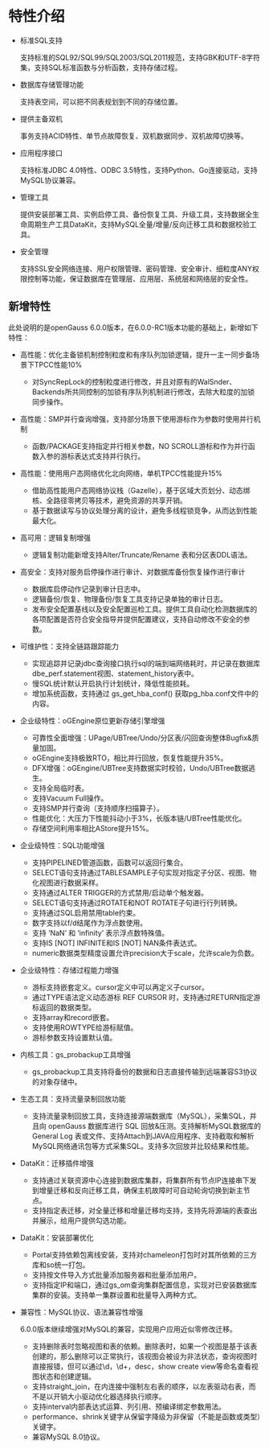 # 特性介绍<a name="ZH-CN_TOPIC_0289899195"></a>

-   标准SQL支持

    支持标准的SQL92/SQL99/SQL2003/SQL2011规范，支持GBK和UTF-8字符集，支持SQL标准函数与分析函数，支持存储过程。

-   数据库存储管理功能

    支持表空间，可以把不同表规划到不同的存储位置。

-   提供主备双机

    事务支持ACID特性、单节点故障恢复、双机数据同步、双机故障切换等。

-   应用程序接口

    支持标准JDBC 4.0特性、ODBC 3.5特性，支持Python、Go连接驱动，支持MySQL协议兼容。

-   管理工具

    提供安装部署工具、实例启停工具、备份恢复工具、升级工具，支持数据全生命周期生产工具DataKit，支持MySQL全量/增量/反向迁移工具和数据校验工具。

-   安全管理

    支持SSL安全网络连接、用户权限管理、密码管理、安全审计、细粒度ANY权限控制等功能，保证数据库在管理层、应用层、系统层和网络层的安全性。


## 新增特性<a name="zh-cn_topic_0283136327_section383172195410"></a>

此处说明的是openGauss 6.0.0版本，在6.0.0-RC1版本功能的基础上，新增如下特性：

- 高性能：优化主备锁机制控制粒度和有序队列加锁逻辑，提升一主一同步备场景下TPCC性能10%

  - 对SyncRepLock的控制粒度进行修改，并且对原有的WalSnder、Backends所共同控制的加锁有序队列机制进行修改，去除大粒度的加锁同步操作。
  
- 高性能：SMP并行查询增强，支持部分场景下使用游标作为参数时使用并行机制

  - 函数/PACKAGE支持指定并行相关参数，NO SCROLL游标和作为并行函数入参的游标表达式支持并行执行。

- 高性能：使用用户态网络优化北向网络，单机TPCC性能提升15%

  - 借助高性能用户态网络协议栈（Gazelle），基于区域大页划分、动态绑核、全路径零拷贝等技术，避免资源的共享开销。
  - 基于数据读写与协议处理分离的设计，避免多线程锁竞争，从而达到性能最大化。

- 高可用：逻辑复制增强

  - 逻辑复制功能新增支持Alter/Truncate/Rename 表和分区表DDL语法。

- 高安全：支持对服务启停操作进行审计、对数据库备份恢复操作进行审计

  - 数据库启停动作记录到审计日志中。
  - 逻辑备份/恢复、物理备份/恢复工具支持记录单独的审计日志。
  - 发布安全配置基线以及安全配置巡检工具。提供工具自动化检测数据库的各项配置是否符合安全指导并提供配置建议，支持自动修改不安全的参数。

- 可维护性：支持全链路跟踪能力

  - 实现追踪并记录jdbc查询接口执行sql的端到端网络耗时，并记录在数据库dbe_perf.statement视图、statement_history表中。
  - 慢SQL统计默认开启执行计划统计，降低性能损耗。
  - 增加系统函数，支持通过 gs_get_hba_conf() 获取pg_hba.conf文件中的内容。

- 企业级特性：oGEngine原位更新存储引擎增强

  - 可靠性全面增强：UPage/UBTree/Undo/分区表/闪回查询整体Bugfix&质量加固。
  - oGEngine支持极致RTO，相比并行回放，恢复性能提升35%。
  - DFX增强：oGEngine/UBTree支持数据实时校验，Undo/UBTree数据逃生。
  - 支持全局临时表。
  - 支持Vacuum Full操作。
  - 支持SMP并行查询（支持顺序扫描算子）。
  - 性能优化：大压力下性能抖动小于3%，长版本链/UBTree性能优化。
  - 存储空间利用率相比AStore提升15%。
  
- 企业级特性：SQL功能增强

  - 支持PIPELINED管道函数，函数可以返回行集合。
  - SELECT语句支持通过TABLESAMPLE子句实现对指定子分区、视图、物化视图进行数据采样。
  - 支持通过ALTER TRIGGER的方式禁用/启动单个触发器。
  - SELECT语句支持通过ROTATE和NOT ROTATE子句进行行列转换。
  - 支持通过SQL启用禁用table约束。
  - 数字支持以f/d结尾作为浮点数使用。
  - 支持 ‘NaN’ 和 ‘infinity’ 表示浮点数特殊值。
  - 支持IS [NOT] INFINITE和IS [NOT] NAN条件表达式。
  - numeric数据类型精度设置允许precision大于scale，允许scale为负数。

- 企业级特性：存储过程能力增强

  - 游标支持嵌套定义。cursor定义中可以再定义子cursor。
  - 通过TYPE语法定义动态游标 REF CURSOR 时，支持通过RETURN指定游标返回的数据类型。
  - 支持array和record嵌套。
  - 支持使用ROWTYPE给游标赋值。
  - 游标参数支持设置默认值。

- 内核工具：gs_probackup工具增强

  - gs_probackup工具支持将备份的数据和日志直接传输到远端兼容S3协议的对象存储中。

- 生态工具：支持流量录制回放功能

  - 支持流量录制回放工具，支持连接源端数据库（MySQL），采集SQL，并且向 openGauss 数据库进行 SQL 回放&压测。支持解析MySQL数据库的 General Log 表或文件、支持Attach到JAVA应用程序、支持截取和解析MySQL网络通讯包等方式采集SQL。支持多次回放并比较结果和性能。

- DataKit：迁移插件增强

  - 支持通过关联资源中心连接到数据库集群，将集群所有节点IP连接串下发到增量迁移和反向迁移工具，确保主机故障时可自动轮询切换到新主节点。
  - 支持指定表迁移，对全量迁移和增量迁移均支持，支持先将源端的表查出并展示，给用户提供勾选功能。
  
- DataKit：安装部署优化

  - Portal支持依赖包离线安装，支持对chameleon打包时对其所依赖的三方库和so统一打包。
  - 支持按文件导入方式批量添加服务器和批量添加用户。
  - 支持指定IP和端口，通过gs_om查询集群配置信息，实现对已安装数据库集群的安装。支持单一集群设置和批量导入两种方式。

- 兼容性：MySQL协议、语法兼容性增强

  6.0.0版本继续增强对MySQL的兼容，实现用户应用近似零修改迁移。

  - 支持删除表时忽略视图和表的依赖。删除表时，如果一个视图是基于该表创建的，那么删除可以正常执行，该视图会被设为非法状态，查询视图时直接报错，但可以通过\d，\d+，desc，show create view等命名查看视图状态和创建逻辑。
  - 支持straight_join，在内连接中强制左右表的顺序，以左表驱动右表，而不是以开销大小驱动优化器选择执行顺序。
  - 支持interval内部表达式运算、列引用、预编译绑定参数用法。
  - performance、shrink关键字从保留字降级为非保留（不能是函数或类型）关键字。
  - 兼容MySQL 8.0协议。